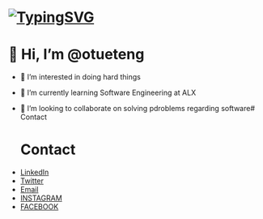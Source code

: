 # [![TypingSVG](https://readme-typing-svg.demolab.com?lines=Hey!+You+Are+Welcome+To+My+Profile+Page;My+Name+Is+Otueteng;I+Am+Passionate+About+Softwares;I+Learn+By+Doing+Hard+Things)](https://git.io/typing-svg)
# 👋 Hi, I’m @otueteng

- 👀 I’m interested in doing hard things
- 🌱 I’m currently learning Software Engineering at ALX
- 💞️ I’m looking to collaborate on solving pdroblems regarding software# Contact
  
  # Contact
* [LinkedIn](https://www.linkedin.com/in/otu-eteng-6875009a/)
* [Twitter](https://twitter.com/otuofemeteng)
* [Email](mailto:otuofemeteng@gmail.com)
* [INSTAGRAM](https://www.instagram.com/otuofemeteng)
* [FACEBOOK](https://web.facebook.com/otu.eteng)


<!---
otueteng/otueteng is a ✨ special ✨ repository because its `README.md` (this file) appears on your GitHub profile.
You can click the Preview link to take a look at your changes.
--->
